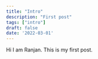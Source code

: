 ```yaml
---
title: "Intro"
description: "First post"
tags: ["intro"]
draft: false
date: '2022-03-01'
---
```


Hi I am Ranjan. This is my first post. 
